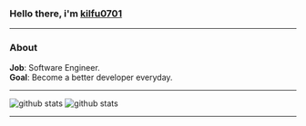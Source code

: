 ### Hello there, i'm <a href="#">kilfu0701</a>
  
---------------------------------------------------------------------------------------------------------------------------------------------------------------------------------
### About

**Job**: Software Engineer.
<br/>
**Goal**: Become a better developer everyday.

---------------------------------------------------------------------------------------------------------------------------------------------------------------------------------

![github stats](https://github-readme-stats.vercel.app/api?username=kilfu0701&show_icons=true)
![github stats](https://github-readme-stats.vercel.app/api/top-langs/?username=kilfu0701&layout=compact)

---------------------------------------------------------------------------------------------------------------------------------------------------------------------------------
